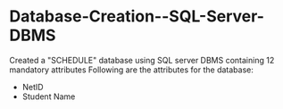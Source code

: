 # Database-Creation--SQL-Server-DBMS
Created a "SCHEDULE" database using SQL server DBMS containing  12 mandatory attributes
Following are the attributes for the database: 
* NetID
* Student Name
